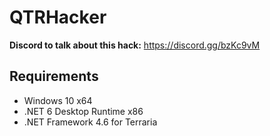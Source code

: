 # QTRHacker

**Discord to talk about this hack:** https://discord.gg/bzKc9vM

## Requirements
* Windows 10 x64
* .NET 6 Desktop Runtime x86
* .NET Framework 4.6 for Terraria

